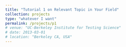 ```yaml
---
title: "Tutorial 1 on Relevant Topic in Your Field"
collection: projects
type: "whatever I want"
permalink: /projects/p1
# venue: "UC-Berkeley Institute for Testing Science"
# date: 2013-03-01
# location: "Berkeley CA, USA"
---
```


